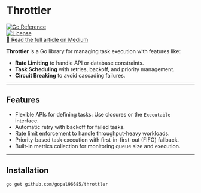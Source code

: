 # Throttler  
[![Go Reference](https://pkg.go.dev/badge/github.com/gopal96685/throttler.svg)](https://pkg.go.dev/github.com/gopal96685/throttler)  
[![License](https://img.shields.io/github/license/gopal96685/throttler)](./LICENSE)  
[📖 Read the full article on Medium](https://medium.com/@gopal96685/introducing-throttler-a-go-library-for-simplified-task-management-and-rate-limiting-a1187510a57e)

**Throttler** is a Go library for managing task execution with features like:  
- **Rate Limiting** to handle API or database constraints.  
- **Task Scheduling** with retries, backoff, and priority management.  
- **Circuit Breaking** to avoid cascading failures.  

---

## Features  
- Flexible APIs for defining tasks: Use closures or the `Executable` interface.  
- Automatic retry with backoff for failed tasks.  
- Rate limit enforcement to handle throughput-heavy workloads.  
- Priority-based task execution with first-in-first-out (FIFO) fallback.  
- Built-in metrics collection for monitoring queue size and execution.  

---

## Installation  
```bash
go get github.com/gopal96685/throttler
